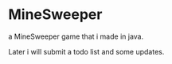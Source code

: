 # MineSweeper

a MineSweeper game that i made in java.

Later i will submit a todo list and some updates.
